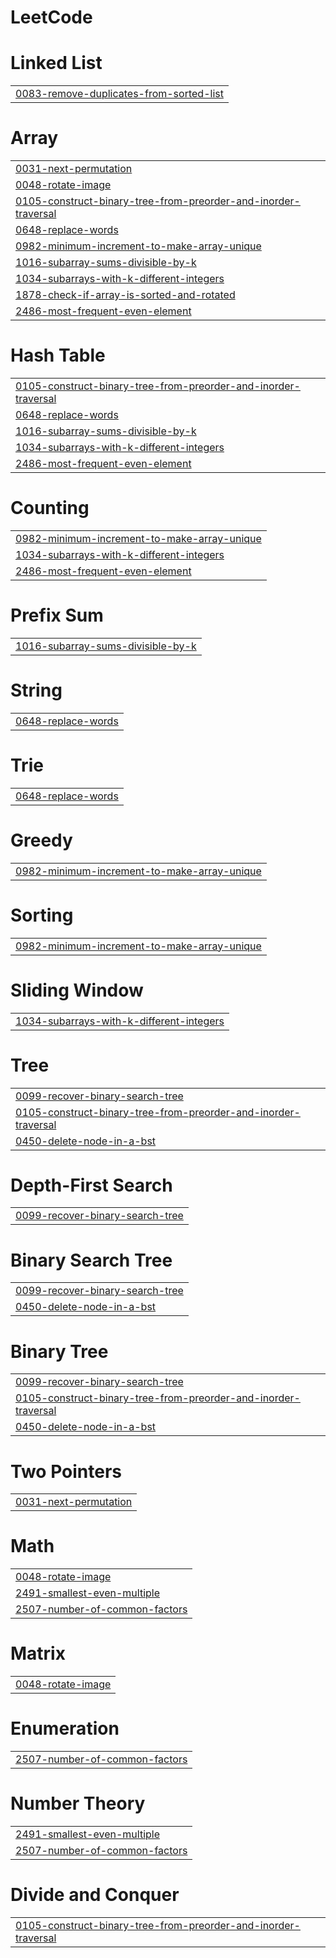 # LeetCode


# Linked List
|  |
| ------- |
| [0083-remove-duplicates-from-sorted-list](https://github.com/vkc4/LeetCode/tree/master/0083-remove-duplicates-from-sorted-list) |
# Array
|  |
| ------- |
| [0031-next-permutation](https://github.com/vkc4/LeetCode/tree/master/0031-next-permutation) |
| [0048-rotate-image](https://github.com/vkc4/LeetCode/tree/master/0048-rotate-image) |
| [0105-construct-binary-tree-from-preorder-and-inorder-traversal](https://github.com/vkc4/LeetCode/tree/master/0105-construct-binary-tree-from-preorder-and-inorder-traversal) |
| [0648-replace-words](https://github.com/vkc4/LeetCode/tree/master/0648-replace-words) |
| [0982-minimum-increment-to-make-array-unique](https://github.com/vkc4/LeetCode/tree/master/0982-minimum-increment-to-make-array-unique) |
| [1016-subarray-sums-divisible-by-k](https://github.com/vkc4/LeetCode/tree/master/1016-subarray-sums-divisible-by-k) |
| [1034-subarrays-with-k-different-integers](https://github.com/vkc4/LeetCode/tree/master/1034-subarrays-with-k-different-integers) |
| [1878-check-if-array-is-sorted-and-rotated](https://github.com/vkc4/LeetCode/tree/master/1878-check-if-array-is-sorted-and-rotated) |
| [2486-most-frequent-even-element](https://github.com/vkc4/LeetCode/tree/master/2486-most-frequent-even-element) |
# Hash Table
|  |
| ------- |
| [0105-construct-binary-tree-from-preorder-and-inorder-traversal](https://github.com/vkc4/LeetCode/tree/master/0105-construct-binary-tree-from-preorder-and-inorder-traversal) |
| [0648-replace-words](https://github.com/vkc4/LeetCode/tree/master/0648-replace-words) |
| [1016-subarray-sums-divisible-by-k](https://github.com/vkc4/LeetCode/tree/master/1016-subarray-sums-divisible-by-k) |
| [1034-subarrays-with-k-different-integers](https://github.com/vkc4/LeetCode/tree/master/1034-subarrays-with-k-different-integers) |
| [2486-most-frequent-even-element](https://github.com/vkc4/LeetCode/tree/master/2486-most-frequent-even-element) |
# Counting
|  |
| ------- |
| [0982-minimum-increment-to-make-array-unique](https://github.com/vkc4/LeetCode/tree/master/0982-minimum-increment-to-make-array-unique) |
| [1034-subarrays-with-k-different-integers](https://github.com/vkc4/LeetCode/tree/master/1034-subarrays-with-k-different-integers) |
| [2486-most-frequent-even-element](https://github.com/vkc4/LeetCode/tree/master/2486-most-frequent-even-element) |
# Prefix Sum
|  |
| ------- |
| [1016-subarray-sums-divisible-by-k](https://github.com/vkc4/LeetCode/tree/master/1016-subarray-sums-divisible-by-k) |
# String
|  |
| ------- |
| [0648-replace-words](https://github.com/vkc4/LeetCode/tree/master/0648-replace-words) |
# Trie
|  |
| ------- |
| [0648-replace-words](https://github.com/vkc4/LeetCode/tree/master/0648-replace-words) |
# Greedy
|  |
| ------- |
| [0982-minimum-increment-to-make-array-unique](https://github.com/vkc4/LeetCode/tree/master/0982-minimum-increment-to-make-array-unique) |
# Sorting
|  |
| ------- |
| [0982-minimum-increment-to-make-array-unique](https://github.com/vkc4/LeetCode/tree/master/0982-minimum-increment-to-make-array-unique) |
# Sliding Window
|  |
| ------- |
| [1034-subarrays-with-k-different-integers](https://github.com/vkc4/LeetCode/tree/master/1034-subarrays-with-k-different-integers) |
# Tree
|  |
| ------- |
| [0099-recover-binary-search-tree](https://github.com/vkc4/LeetCode/tree/master/0099-recover-binary-search-tree) |
| [0105-construct-binary-tree-from-preorder-and-inorder-traversal](https://github.com/vkc4/LeetCode/tree/master/0105-construct-binary-tree-from-preorder-and-inorder-traversal) |
| [0450-delete-node-in-a-bst](https://github.com/vkc4/LeetCode/tree/master/0450-delete-node-in-a-bst) |
# Depth-First Search
|  |
| ------- |
| [0099-recover-binary-search-tree](https://github.com/vkc4/LeetCode/tree/master/0099-recover-binary-search-tree) |
# Binary Search Tree
|  |
| ------- |
| [0099-recover-binary-search-tree](https://github.com/vkc4/LeetCode/tree/master/0099-recover-binary-search-tree) |
| [0450-delete-node-in-a-bst](https://github.com/vkc4/LeetCode/tree/master/0450-delete-node-in-a-bst) |
# Binary Tree
|  |
| ------- |
| [0099-recover-binary-search-tree](https://github.com/vkc4/LeetCode/tree/master/0099-recover-binary-search-tree) |
| [0105-construct-binary-tree-from-preorder-and-inorder-traversal](https://github.com/vkc4/LeetCode/tree/master/0105-construct-binary-tree-from-preorder-and-inorder-traversal) |
| [0450-delete-node-in-a-bst](https://github.com/vkc4/LeetCode/tree/master/0450-delete-node-in-a-bst) |
# Two Pointers
|  |
| ------- |
| [0031-next-permutation](https://github.com/vkc4/LeetCode/tree/master/0031-next-permutation) |
# Math
|  |
| ------- |
| [0048-rotate-image](https://github.com/vkc4/LeetCode/tree/master/0048-rotate-image) |
| [2491-smallest-even-multiple](https://github.com/vkc4/LeetCode/tree/master/2491-smallest-even-multiple) |
| [2507-number-of-common-factors](https://github.com/vkc4/LeetCode/tree/master/2507-number-of-common-factors) |
# Matrix
|  |
| ------- |
| [0048-rotate-image](https://github.com/vkc4/LeetCode/tree/master/0048-rotate-image) |
# Enumeration
|  |
| ------- |
| [2507-number-of-common-factors](https://github.com/vkc4/LeetCode/tree/master/2507-number-of-common-factors) |
# Number Theory
|  |
| ------- |
| [2491-smallest-even-multiple](https://github.com/vkc4/LeetCode/tree/master/2491-smallest-even-multiple) |
| [2507-number-of-common-factors](https://github.com/vkc4/LeetCode/tree/master/2507-number-of-common-factors) |
# Divide and Conquer
|  |
| ------- |
| [0105-construct-binary-tree-from-preorder-and-inorder-traversal](https://github.com/vkc4/LeetCode/tree/master/0105-construct-binary-tree-from-preorder-and-inorder-traversal) |